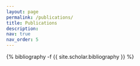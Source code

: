 ```yaml
---
layout: page
permalink: /publications/
title: Publications
description:
nav: true
nav_order: 5
---
```

<!-- _pages/publications.md -->
<div class="publications">

{% bibliography -f {{ site.scholar.bibliography }} %}

</div>
